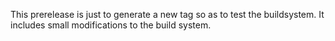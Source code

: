 This prerelease is just to generate a new tag so as to test the buildsystem.
It includes small modifications to the build system.